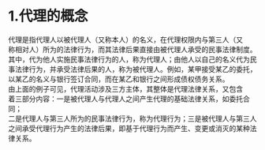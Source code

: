 # 1.代理的概念

代理是指代理人以被代理人（又称本人）的名义，在代理权限内与第三人（又<br />
      称相对人）所为的法律行为，而其法律后果直接由被代理人承受的民事法律制度。<br />
      其中，代为他人实施民事法律行为的人，称为代理人；由他人以自己的名义代为民<br />
      事法律行为，并承受法律后果的人，称为被代理人。例如，某甲接受某乙的委托，<br />
      以某乙的名义与银行签订合同，而在某乙和银行之间形成债权债务关系。<br />
      由上面的例子可见，代理活动涉及三方主体，其整体是代理法律关系，又包含<br />
      着三部分内容：一是被代理人与代理人之间产生代理的基础法律关系，如委托合同；<br />
      二是代理人与第三人所为的民事法律行为，称为代理行为；三是被代理人与第三人<br />
      之间承受代理行为产生的法律后果，即基于代理行为而产生、变更或消灭的某种法<br />
    律关系。